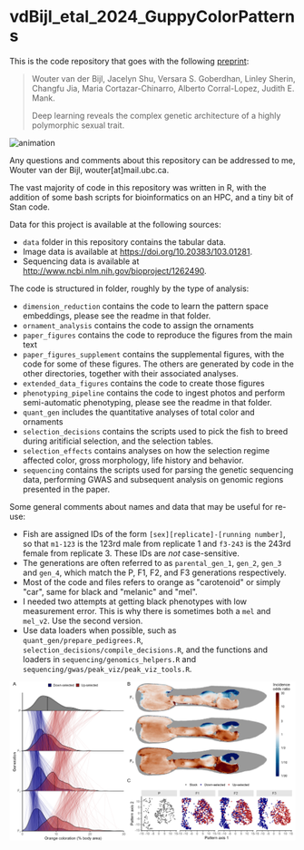 # vdBijl_etal_2024_GuppyColorPatterns

This is the code repository that goes with the following [preprint](https://doi.org/10.1101/2023.09.29.560175):

> Wouter van der Bijl, Jacelyn Shu, Versara S. Goberdhan, Linley Sherin, Changfu Jia, Maria Cortazar-Chinarro, Alberto Corral-Lopez, Judith E. Mank.
> 
> Deep learning reveals the complex genetic architecture of a highly polymorphic sexual trait.

![animation](color_patterns.gif)

Any questions and comments about this repository can be addressed to me, Wouter van der Bijl, wouter[at]mail.ubc.ca.

The vast majority of code in this repository was written in R, with the addition of some bash scripts for bioinformatics on an HPC, and a tiny bit of Stan code.

Data for this project is available at the following sources:
- `data` folder in this repository contains the tabular data.
- Image data is available at https://doi.org/10.20383/103.01281.
- Sequencing data is available at http://www.ncbi.nlm.nih.gov/bioproject/1262490.

The code is structured in folder, roughly by the type of analysis:
- `dimension_reduction` contains the code to learn the pattern space embeddings, please see the readme in that folder.
- `ornament_analysis` contains the code to assign the ornaments
- `paper_figures` contains the code to reproduce the figures from the main text
- `paper_figures_supplement` contains the supplemental figures, with the code for some of these figures. The others are generated by code in the other directories, together with their associated analyses.
- `extended_data_figures` contains the code to create those figures
- `phenotyping_pipeline` contains the code to ingest photos and perform semi-automatic phenotyping, please see the readme in that folder.
- `quant_gen` includes the quantitative analyses of total color and ornaments
- `selection_decisions` contains the scripts used to pick the fish to breed during aritificial selection, and the selection tables.
- `selection_effects` contains analyses on how the selection regime affected color, gross morphology, life history and behavior.
- `sequencing` contains the scripts used for parsing the genetic sequencing data, performing GWAS and subsequent analysis on genomic regions presented in the paper.

Some general comments about names and data that may be useful for re-use:
- Fish are assigned IDs of the form `[sex][replicate]-[running number]`, so that `m1-123` is the 123rd male from replicate 1 and `f3-243` is the 243rd female from replicate 3. These IDs are *not* case-sensitive.
- The generations are often referred to as `parental_gen_1`, `gen_2`, `gen_3` and `gen_4`, which match the P, F1, F2, and F3 generations respectively.
- Most of the code and files refers to orange as "carotenoid" or simply "car", same for black and "melanic" and "mel".
- I needed two attempts at getting black phenotypes with low measurement error. This is why there is sometimes both a `mel` and `mel_v2`. Use the second version.
- Use data loaders when possible, such as `quant_gen/prepare_pedigrees.R`, `selection_decisions/compile_decisions.R`, and the functions and loaders in `sequencing/genomics_helpers.R` and `sequencing/gwas/peak_viz/peak_viz_tools.R`.
 
![Fig1](paper_figures/Fig2.png)
